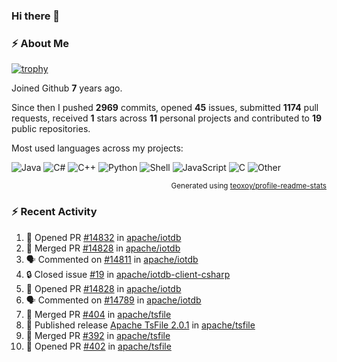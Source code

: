 ### Hi there 👋

### :zap: About Me

[![trophy](https://github-profile-trophy.vercel.app/?username=HTHou&theme=onedark)](https://github.com/ryo-ma/github-profile-trophy)
   
Joined Github **7** years ago.

Since then I pushed **2969** commits, opened **45** issues, submitted **1174** pull requests, received **1** stars across **11** personal projects and contributed to **19** public repositories.

Most used languages across my projects:

![Java](https://img.shields.io/static/v1?style=flat-square&label=%E2%A0%80&color=555&labelColor=%23b07219&message=Java%EF%B8%B189.3%25)
![C#](https://img.shields.io/static/v1?style=flat-square&label=%E2%A0%80&color=555&labelColor=%23178600&message=C%23%EF%B8%B13.9%25)
![C++](https://img.shields.io/static/v1?style=flat-square&label=%E2%A0%80&color=555&labelColor=%23f34b7d&message=C%2B%2B%EF%B8%B12.7%25)
![Python](https://img.shields.io/static/v1?style=flat-square&label=%E2%A0%80&color=555&labelColor=%233572A5&message=Python%EF%B8%B10.7%25)
![Shell](https://img.shields.io/static/v1?style=flat-square&label=%E2%A0%80&color=555&labelColor=%2389e051&message=Shell%EF%B8%B10.7%25)
![JavaScript](https://img.shields.io/static/v1?style=flat-square&label=%E2%A0%80&color=555&labelColor=%23f1e05a&message=JavaScript%EF%B8%B10.5%25)
![C](https://img.shields.io/static/v1?style=flat-square&label=%E2%A0%80&color=555&labelColor=%23555555&message=C%EF%B8%B10.4%25)
![Other](https://img.shields.io/static/v1?style=flat-square&label=%E2%A0%80&color=555&labelColor=%23ededed&message=Other%EF%B8%B11.4%25)

<p align="right"><sub>Generated using <a href="https://github.com/marketplace/actions/profile-readme-stats">teoxoy/profile-readme-stats</a></sub></p>


<!--![](https://github.com/HTHou/HTHou/blob/output/github-contribution-grid-snake.svg)-->

<!--![Haonan Hou's github stats](https://github-readme-stats.vercel.app/api?username=HTHou&count_private=true&show_icons=true&theme=onedark)-->

<!--![Haonan Hou's wakatime stats](https://github-readme-stats.vercel.app/api/wakatime?username=HTHou&layout=compact&theme=onedark)-->

<!--![Top Langs](https://github-readme-stats.vercel.app/api/top-langs/?username=HTHou&theme=onedark&layout=compact)-->

### :zap: Recent Activity
<!--START_SECTION:activity-->
1. 💪 Opened PR [#14832](https://github.com/apache/iotdb/pull/14832) in [apache/iotdb](https://github.com/apache/iotdb)
2. 🎉 Merged PR [#14828](https://github.com/apache/iotdb/pull/14828) in [apache/iotdb](https://github.com/apache/iotdb)
3. 🗣 Commented on [#14811](https://github.com/apache/iotdb/issues/14811#issuecomment-2655701606) in [apache/iotdb](https://github.com/apache/iotdb)
4. 🔒 Closed issue [#19](https://github.com/apache/iotdb-client-csharp/issues/19) in [apache/iotdb-client-csharp](https://github.com/apache/iotdb-client-csharp)
5. 💪 Opened PR [#14828](https://github.com/apache/iotdb/pull/14828) in [apache/iotdb](https://github.com/apache/iotdb)
6. 🗣 Commented on [#14789](https://github.com/apache/iotdb/pull/14789#issuecomment-2647569251) in [apache/iotdb](https://github.com/apache/iotdb)
7. 🎉 Merged PR [#404](https://github.com/apache/tsfile/pull/404) in [apache/tsfile](https://github.com/apache/tsfile)
8. 🚀 Published release [Apache TsFile 2.0.1](https://github.com/apache/tsfile/releases/tag/v2.0.1) in [apache/tsfile](https://github.com/apache/tsfile)
9. 🎉 Merged PR [#392](https://github.com/apache/tsfile/pull/392) in [apache/tsfile](https://github.com/apache/tsfile)
10. 💪 Opened PR [#402](https://github.com/apache/tsfile/pull/402) in [apache/tsfile](https://github.com/apache/tsfile)
<!--END_SECTION:activity-->

<!--
**HTHou/HTHou** is a ✨ _special_ ✨ repository because its `README.md` (this file) appears on your GitHub profile.

Here are some ideas to get you started:

- 🔭 I’m currently working on ...
- 🌱 I’m currently learning ...
- 👯 I’m looking to collaborate on ...
- 🤔 I’m looking for help with ...
- 💬 Ask me about ...
- 📫 How to reach me: ...
- 😄 Pronouns: ...
- ⚡ Fun fact: ...
-->
